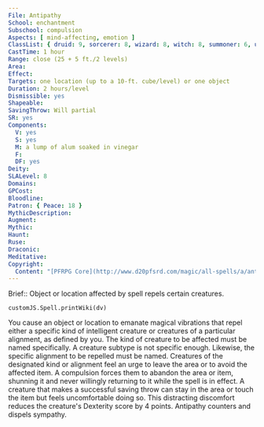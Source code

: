 ```yaml
---
File: Antipathy
School: enchantment
Subschool: compulsion
Aspects: [ mind-affecting, emotion ]
ClassList: { druid: 9, sorcerer: 8, wizard: 8, witch: 8, summoner: 6, unchained summoner: 6, occultist: 6, psychic: 8 }
CastTime: 1 hour
Range: close (25 + 5 ft./2 levels)
Area: 
Effect: 
Targets: one location (up to a 10-ft. cube/level) or one object
Duration: 2 hours/level
Dismissible: yes
Shapeable: 
SavingThrow: Will partial
SR: yes
Components:
  V: yes
  S: yes
  M: a lump of alum soaked in vinegar
  F: 
  DF: yes
Deity: 
SLALevel: 8
Domains: 
GPCost: 
Bloodline: 
Patron: { Peace: 18 }
MythicDescription: 
Augment: 
Mythic: 
Haunt: 
Ruse: 
Draconic: 
Meditative: 
Copyright:
  Content: "[PFRPG Core](http://www.d20pfsrd.com/magic/all-spells/a/antipathy)"
---
```

Brief:: Object or location affected by spell repels certain creatures.

```dataviewjs
customJS.Spell.printWiki(dv)
```

You cause an object or location to emanate magical vibrations that repel either a specific kind of intelligent creature or creatures of a particular alignment, as defined by you. The kind of creature to be affected must be named specifically. A creature subtype is not specific enough. Likewise, the specific alignment to be repelled must be named. Creatures of the designated kind or alignment feel an urge to leave the area or to avoid the affected item. A compulsion forces them to abandon the area or item, shunning it and never willingly returning to it while the spell is in effect. A creature that makes a successful saving throw can stay in the area or touch the item but feels uncomfortable doing so. This distracting discomfort reduces the creature's Dexterity score by 4 points. Antipathy counters and dispels sympathy.
